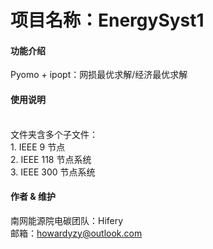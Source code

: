 # 项目名称：EnergySyst1



#### 功能介绍
Pyomo + ipopt：网损最优求解/经济最优求解


#### 使用说明
<br>
文件夹含多个子文件：<br>
1.  IEEE 9 节点<br>
2.  IEEE 118 节点系统<br>
3.  IEEE 300 节点系统<br>


#### 作者 & 维护

南网能源院电碳团队：Hifery<br>
邮箱：howardyzy@outlook.com




